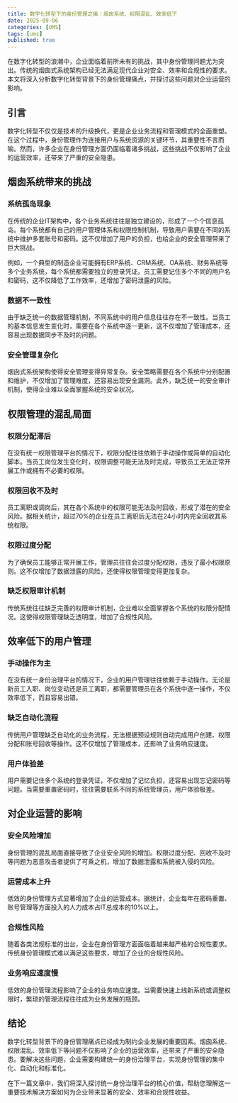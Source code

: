 ```yaml
---
title: 数字化转型下的身份管理之痛：烟囱系统、权限混乱、效率低下
date: 2025-09-06
categories: [UMS]
tags: [ums]
published: true
---
```


在数字化转型的浪潮中，企业面临着前所未有的挑战，其中身份管理问题尤为突出。传统的烟囱式系统架构已经无法满足现代企业对安全、效率和合规性的要求。本文将深入分析数字化转型背景下的身份管理痛点，并探讨这些问题对企业运营的影响。

## 引言

数字化转型不仅仅是技术的升级换代，更是企业业务流程和管理模式的全面重塑。在这个过程中，身份管理作为连接用户与系统资源的关键环节，其重要性不言而喻。然而，许多企业在身份管理方面仍面临着诸多挑战，这些挑战不仅影响了企业的运营效率，还带来了严重的安全隐患。

## 烟囱系统带来的挑战

### 系统孤岛现象

在传统的企业IT架构中，各个业务系统往往是独立建设的，形成了一个个信息孤岛。每个系统都有自己的用户管理体系和权限控制机制，导致用户需要在不同的系统中维护多套账号和密码。这不仅增加了用户的负担，也给企业的安全管理带来了巨大挑战。

例如，一个典型的制造企业可能拥有ERP系统、CRM系统、OA系统、财务系统等多个业务系统，每个系统都需要独立的登录凭证。员工需要记住多个不同的用户名和密码，这不仅降低了工作效率，还增加了密码泄露的风险。

### 数据不一致性

由于缺乏统一的数据管理机制，不同系统中的用户信息往往存在不一致性。当员工的基本信息发生变化时，需要在各个系统中逐一更新，这不仅增加了管理成本，还容易出现数据同步不及时的问题。

### 安全管理复杂化

烟囱式系统架构使得安全管理变得异常复杂。安全策略需要在各个系统中分别配置和维护，不仅增加了管理难度，还容易出现安全漏洞。此外，缺乏统一的安全审计机制，使得企业难以全面掌握系统的安全状况。

## 权限管理的混乱局面

### 权限分配滞后

在没有统一权限管理平台的情况下，权限分配往往依赖于手动操作或简单的自动化脚本。当员工岗位发生变化时，权限调整可能无法及时完成，导致员工无法正常开展工作或拥有不必要的权限。

### 权限回收不及时

员工离职或调岗后，其在各个系统中的权限可能无法及时回收，形成了潜在的安全风险。据相关统计，超过70%的企业在员工离职后无法在24小时内完全回收其系统权限。

### 权限过度分配

为了确保员工能够正常开展工作，管理员往往会过度分配权限，违反了最小权限原则。这不仅增加了数据泄露的风险，还使得权限管理变得更加复杂。

### 缺乏权限审计机制

传统系统往往缺乏完善的权限审计机制，企业难以全面掌握各个系统的权限分配情况。这使得权限管理缺乏透明度，增加了合规性风险。

## 效率低下的用户管理

### 手动操作为主

在没有统一身份治理平台的情况下，企业的用户管理往往依赖于手动操作。无论是新员工入职、岗位变动还是员工离职，都需要管理员在各个系统中逐一操作，不仅效率低下，而且容易出错。

### 缺乏自动化流程

传统用户管理缺乏自动化的业务流程，无法根据预设规则自动完成用户创建、权限分配和账号回收等操作。这不仅增加了管理成本，还影响了业务响应速度。

### 用户体验差

用户需要记住多个系统的登录凭证，不仅增加了记忆负担，还容易出现忘记密码等问题。当需要重置密码时，往往需要联系不同的系统管理员，用户体验极差。

## 对企业运营的影响

### 安全风险增加

身份管理的混乱局面直接导致了企业安全风险的增加。权限过度分配、回收不及时等问题为恶意攻击者提供了可乘之机，增加了数据泄露和系统被入侵的风险。

### 运营成本上升

低效的身份管理方式显著增加了企业的运营成本。据统计，企业每年在密码重置、账号管理等方面投入的人力成本占IT总成本的10%以上。

### 合规性风险

随着各类法规标准的出台，企业在身份管理方面面临着越来越严格的合规性要求。传统身份管理模式难以满足这些要求，增加了企业的合规性风险。

### 业务响应速度慢

低效的身份管理流程影响了企业的业务响应速度。当需要快速上线新系统或调整权限时，繁琐的管理流程往往成为业务发展的瓶颈。

## 结论

数字化转型背景下的身份管理痛点已经成为制约企业发展的重要因素。烟囱系统、权限混乱、效率低下等问题不仅影响了企业的运营效率，还带来了严重的安全隐患。要解决这些问题，企业需要构建统一的身份治理平台，实现身份管理的集中化、自动化和标准化。

在下一篇文章中，我们将深入探讨统一身份治理平台的核心价值，帮助您理解这一重要技术解决方案如何为企业带来显著的安全、效率和合规性收益。